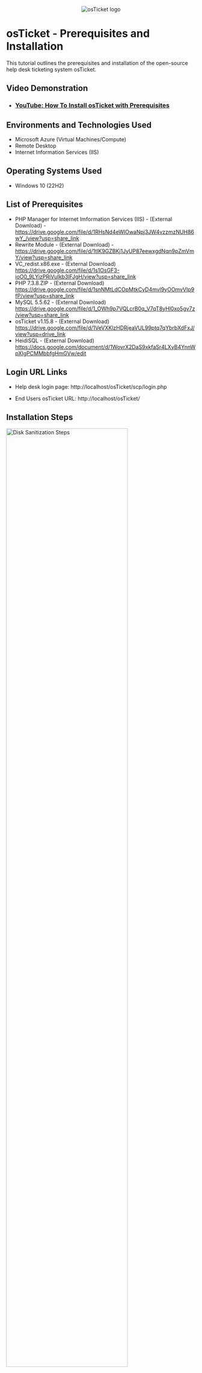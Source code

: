 <p align="center">
<img src="https://i.imgur.com/Clzj7Xs.png" alt="osTicket logo"/>
</p>

<h1>osTicket - Prerequisites and Installation</h1>
This tutorial outlines the prerequisites and installation of the open-source help desk ticketing system osTicket.<br />


<h2>Video Demonstration</h2>

- ### [YouTube: How To Install osTicket with Prerequisites](https://www.youtube.com)

<h2>Environments and Technologies Used</h2>

- Microsoft Azure (Virtual Machines/Compute)
- Remote Desktop
- Internet Information Services (IIS)

<h2>Operating Systems Used </h2>

- Windows 10</b> (22H2)

<h2>List of Prerequisites</h2>

- PHP Manager for Internet Imformation Services (IIS) - (External Download) - https://drive.google.com/file/d/1RHsNd4eWIOwaNpj3JW4vzzmzNUH86wY_/view?usp=share_link
- Rewrite Module - (External Download) - https://drive.google.com/file/d/1tIK9GZBKj1JyUP87eewxgdNqn9pZmVmY/view?usp=share_link
- VC_redist.x86.exe - (External Download) https://drive.google.com/file/d/1s1OsGF3-ioO0_9LYizPRiVuIkb3lFJgH/view?usp=share_link
- PHP 7.3.8.ZIP - (External Download) https://drive.google.com/file/d/1snNMtLdCOpMtkCyD4mvl9yOOmvVIp9fP/view?usp=share_link
- MySQL 5.5.62 - (External Download) https://drive.google.com/file/d/1_OWh9p7VQLcrB0q_V7qT8yHl0xo5gv7z/view?usp=share_link
- osTicket v1.15.8 - (External Download) https://drive.google.com/file/d/1VeVXKlzHDRjeaVUL99ptq7qYbrbXdFxJ/view?usp=drive_link
- HeidiSQL - (External Download) https://docs.google.com/document/d/1WovrX2DaS9xkfaSr4LXyB4YnnWpXIgPCMMbbfgHmGVw/edit


<h2>Login URL Links</h2>

- Help desk login page: http://localhost/osTicket/scp/login.php 

- End Users osTicket URL: http://localhost/osTicket/

<h2>Installation Steps</h2>

<p>
<img src="https://imgur.com/oZIj4zA.png height="80%" width="80%" alt="Disk Sanitization Steps"/>
</p>
</p>

    *GENERAL OVERVIEW*

<p>
<img src="https://imgur.com/RY5Xf5v.png height="80%" width="80%" alt="Disk Sanitization Steps"/>
</p>
<p>

  STEP 1:
  *Install / Enable IIS in Windows WITH CGI and Common HTTP Features*
  1.  Click on the windows start menu logo
2.  Type Control Panel in the search bar located at the top of the window
3. Click on the control panel Icon or App
4. Click on Programs that is highlighted in green
5. Click on turn windows features on or off that is highlighted in blue next to a shield icon
6. Once that window pops up, Scroll or look until you see Internet Information Services
7. Check the Internet Information Services box (IIS) 
8. Click on the + Symbol next to where it says Internet Information Services
9. On that dropdown you want to look for where it says World Wide Web Services
10. Click the + Symbol next to World Wide Web Services
11. On that dropdown you want to look for where it says Application Developmet Features
12. Click the + Symbol next to Application Development Features
13. Check the CGI Box
14. Press the - Symbol next to Application Development Features
15. Click the + Symbol Next to Common HTTP Features
16. Check off all the boxes inside of it
17. Click ok and then close everything
18. Open up a web browser and type 127.0.0.1 and press enter to check

</p>
<br />

<p>
<img src="https://i.imgur.com/BrtNEee.png height="80%" width="80%" alt="Disk Sanitization Steps"/>
</p>
<p>

  STEP 2:
  *Download and installing PHP Manager for IIS and Rewrite Module*
  1. Download Link (PHP Manager for IIS) : https://drive.google.com/file/d/1RHsNd4eWIOwaNpj3JW4vzzmzNUH86wY_/view?usp=share_link
  2. Download Link (Rewrite Module): https://drive.google.com/file/d/1tIK9GZBKj1JyUP87eewxgdNqn9pZmVmY/view?usp=share_link
</p>
<br />

<p>
<img src="https://i.imgur.com/qMhdki5.png height="80%" width="80%" alt="Disk Sanitization Steps"/>
</p>
<p>

  STEP 3:
  *Create the directory C:\PHP and install content into it*
  1. Download and install VC_redist.x86.exe. - https://drive.google.com/file/d/1s1OsGF3-ioO0_9LYizPRiVuIkb3lFJgH/view?usp=share_link
2. Click on the folder Icon on windows
3. Click on this PC
4. Click on Local (C:)
5. Right Click an empty space and create a new folder called ‘PHP’
6. Download PHP 7.3.8 and extract the content into that new folder called ‘PHP’ - https://drive.google.com/file/d/1snNMtLdCOpMtkCyD4mvl9yOOmvVIp9fP/view?usp=share_link



<p>
<img src="https://i.imgur.com/ajD2CN8.png height="80%" width="80%" alt="Disk Sanitization Steps"/>
</p>
<p>

  STEP 4:
  *Downloading and installing MySQl server and setting up a Username and password*
  1. Download and install MySQL 5.5.62
2. MySQL Server Instance Configuration: Click on Standard Configuration
3. Click Next
4. Set New Root Username and Password
5. Username: root (example)
6. Password: Password1 (example)
7. Press Execute and then press finished when it is done




<p>
<img src="https://i.imgur.com/QgcvwRP.png height="80%" width="80%" alt="Disk Sanitization Steps"/>
</p>
<p>

  STEP 5:
*Open IIS as an Admin > Register PHP from within IIS*
1. Click on the windows icon and search IIS
2. Right Click on the icon and run as ‘Admin’
3. Double Click on the PHP Manager Icon
4. Click on Register New PHP Version
5. Click on the 3 Dots Next to it
6. Browse to the PHP folder and inside it click on the php-cgi.exe
7. Reload the IIS Server



<p>
<img src="https://i.imgur.com/90r8plc.png height="80%" width="80%" alt="Disk Sanitization Steps"/>
</p>
<p>

  STEP 6:
  *Install osTicket > extracting contents into it*
  1. Download osTicket https://drive.google.com/file/d/1VeVXKlzHDRjeaVUL99ptq7qYbrbXdFxJ/view?usp=drive_link
2. Open the osTicket Zip Folder you should see an folder called upload
3. Keep that window open
4. Go to your (C:) drive > Click on the ‘inetpub’ folder
5. Click on wwwroot > Then drag and drop the ‘upload folder into the wwwroot folder.
6. Rename the upload folder to ‘osTicket'




<p>
<img src="https://i.imgur.com/Dj3XUL3.png height="80%" width="80%" alt="Disk Sanitization Steps"/>
</p>
<p>


<p>
<img src="https://i.imgur.com/9IDw7xW.png height="80%" width="80%" alt="Disk Sanitization Steps"/>
</p>
<p>

  STEP 7:
  *Going to the osTicket instalation website and configuring a few settings inside of the IIS Server*
  1. Reload the IIS Server (Inside the IIS App)
2. vm-osticket > Application Pools > Sites > Default website > 'osTicket'
3. On the right click on Browse start 80
4. Go back to IIS then click on ‘osTicket’
5. Double click Php manager icon
6. Click on Enable or Disable an Extension
- Enable: php_imap.dll
- Enable: php_intl.dll
- Enable: php_opcache.dll
8. Refresh the browser to see the changes





<p>
<img src="https://i.imgur.com/cxCsO9V.png height="80%" width="80%" alt="Disk Sanitization Steps"/>
</p>
<p>

  STEP 8:
  *renaming ost-sampleconfig.php inside the osTicket Folder*
  1. Browse to the osTicket folder (This PC > Windows (C:) >  inetpub > wwwroot > osTicket)                                 
2. Click on the 'Include' folder
3. Scroll down and rename the ost-sampleconfig.php simply to ost-config.php


  <p>
<img src="https://i.imgur.com/LerBtCw.png height="80%" width="80%" alt="Disk Sanitization Steps"/>
</p>
<p>

  STEP 9:
*Assign Permissions: ost-config.php*
1. Right click  on ost-config.php
2. Click properties
3. Click Security
4. Click Advanced
5. Click ‘Disabled Inheritance at the bottom
6. Click Remote all inherited permissions from this object
7. Click Add
8. Click select a principal 
9. Type ‘everyone’ at the bottom and press check names
10. In the basic permissions check all of the boxes and then click ok
11. Click apply ok > ok


  <p>
<img src="https://i.imgur.com/5VEsTle.png height="80%" width="80%" alt="Disk Sanitization Steps"/>
</p>
<p>

  STEP 10:
*Continue Setting up osTicket in the browser (click Continue)*

         *System Settings*
- Helpdesk Name: Eliah Help Desk (example)
- Default Email: Elijah@helper.com (example)
- Primary Language: English (set to your language)



         *Admin User*
- First name: Elijah (example)
- Last name:  Winfield (example)
- Email Address: Elijah@gmail.com (example)
- Username: Elijah (example)
- Password: ElijahWinfield1 (example)
 


       *DATABASE SETTINGS*
- MySQL Database: osTicket (required)
- MySQL Username: root (example)
- MySQL Password: Password1 (example)


  <p>
<img src="https://i.imgur.com/viI1tCm.png height="80%" width="80%" alt="Disk Sanitization Steps"/>
</p>
<p>

  STEP 11:
*Download and install HeidiSQL create a new database*
1. Download and install HeidiSQL: https://docs.google.com/document/d/1WovrX2DaS9xkfaSr4LXyB4YnnWpXIgPCMMbbfgHmGVw/edit
2. Open Heidi SQL
3. Click New
4. Set User: root
5. Set Password: Password1
6. Click open
7. Right Click Unnamed on the top left
8. Create new database
9. Rename it ‘osTicket’ then click ok
10. Go back to the osTicket browser and set the rest of the info in and press install


  <p>
<img src="https://i.imgur.com/rZ8w7CZ.png height="80%" width="80%" alt="Disk Sanitization Steps"/>
</p>
<p>

<p>
<img src="https://i.imgur.com/bbobLiv.png height="80%" width="80%" alt="Disk Sanitization Steps"/>
</p>
<p>

  STEP 12:
  *Clean up proccess*
  1. Delete: C:\inetpub\wwwroot\osTicket\setup
2. Set Permissions to “Read” only: C:\inetpub\wwwroot\osTicket\include\ost-config.php
- Note: 'Include' folder inside of osTicket to delete it
